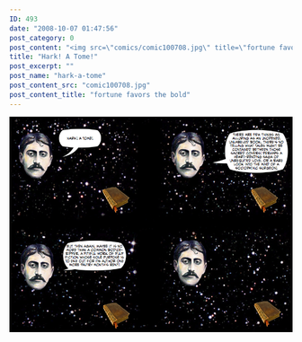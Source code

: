 ```yaml
---
ID: 493
date: "2008-10-07 01:47:56"
post_category: 0
post_content: "<img src=\"comics/comic100708.jpg\" title=\"fortune favors the bold\" />"
title: "Hark! A Tome!"
post_excerpt: ""
post_name: "hark-a-tome"
post_content_src: "comic100708.jpg"
post_content_title: "fortune favors the bold"
---
```



[![fortune favors the bold](/comics-hi-res/comic100708.jpg)](/comics-hi-res/comic100708.jpg "fortune favors the bold")
